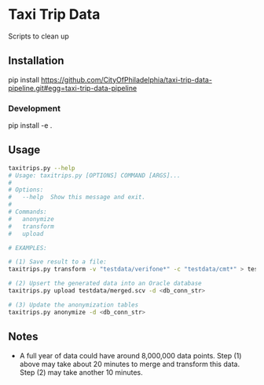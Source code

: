 Taxi Trip Data
==============

Scripts to clean up

## Installation

pip install https://github.com/CityOfPhiladelphia/taxi-trip-data-pipeline.git#egg=taxi-trip-data-pipeline


### Development

pip install -e .


## Usage

```bash
taxitrips.py --help
# Usage: taxitrips.py [OPTIONS] COMMAND [ARGS]...
#
# Options:
#   --help  Show this message and exit.
#
# Commands:
#   anonymize
#   transform
#   upload

# EXAMPLES:

# (1) Save result to a file:
taxitrips.py transform -v "testdata/verifone*" -c "testdata/cmt*" > testdata/merged.csv

# (2) Upsert the generated data into an Oracle database
taxitrips.py upload testdata/merged.scv -d <db_conn_str>

# (3) Update the anonymization tables
taxitrips.py anonymize -d <db_conn_str>
```

## Notes

* A full year of data could have around 8,000,000 data points. Step (1) above
  may take about 20 minutes to merge and transform this data. Step (2) may take
  another 10 minutes.